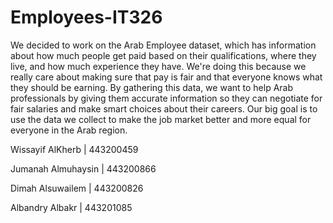 # Employees-IT326

  We decided to work on the Arab Employee dataset, which has information about how much people get paid based on their qualifications, where they live, and how much experience they have. We're doing this because we really care about making sure that pay is fair and that everyone knows what they should be earning. By gathering this data, we want to help Arab professionals by giving them accurate information so they can negotiate for fair salaries and make smart choices about their careers. Our big goal is to use the data we collect to make the job market better and more equal for everyone in the Arab region.

Wissayif AlKherb | 443200459

Jumanah Almuhaysin | 443200866

Dimah Alsuwailem | 443200826

Albandry Albakr | 443201085
